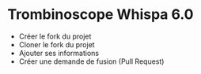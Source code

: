 # Trombinoscope Whispa 6.0

- Créer le fork du projet
- Cloner le fork du projet
- Ajouter ses informations
- Créer une demande de fusion (Pull Request)

